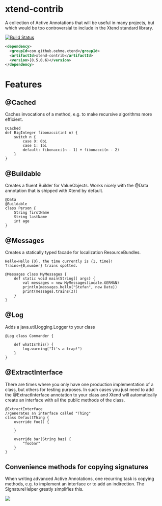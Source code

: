 xtend-contrib
=================

A collection of Active Annotations that will be useful in many projects, but which would be too controversial to include in the Xtend standard library.

[![Build Status](https://oehme.ci.cloudbees.com/job/xtend-contrib/badge/icon)](https://oehme.ci.cloudbees.com/job/xtend-contrib/)
```xml
<dependency>
  <groupId>com.github.oehme.xtend</groupId>
  <artifactId>xtend-contrib</artifactId>
  <version>[0.5,0.6)</version>
</dependency>
```
Features
========

@Cached
-------
Caches invocations of a method, e.g. to make recursive algorithms more efficient.
```xtend
@Cached
def BigInteger fibonacci(int n) {
    switch n {
        case 0: 0bi
        case 1: 1bi
        default: fibonacci(n - 1) + fibonacci(n - 2)
    }
}
```

@Buildable
--------
Creates a fluent Builder for ValueObjects. Works nicely with the @Data annotation that is shipped with Xtend by default.
```xtend
@Data
@Buildable
class Person {
	String firstName
	String lastName
	int age
}
```

@Messages
---------
Creates a statically typed facade for localization ResourceBundles.

```properties
Hello=Hello {0}, the time currently is {1, time}!
Trains={0,number} trains spotted.
```

```xtend
@Messages class MyMessages {
	def static void main(String[] args) {
		val messages = new MyMessages(Locale.GERMAN)
		println(messages.hello("Stefan", new Date))
		print(messages.trains(3))
	}
}
```

@Log
----
Adds a java.util.logging.Logger to your class
```xtend
@Log class Commander {
	
	def whatIsThis() {
		log.warning("It's a trap!")
	}
}
```

@ExtractInterface
-----------------

There are times where you only have one production implementation of a class, but others for testing purposes. 
In such cases you just need to add the @ExtractInterface annotation to your class and Xtend will automatically create an interface with all the public methods of the class.
```xtend
@ExtractInterface
//generates an interface called "Thing"
class DefaultThing {
    override foo() {

    }

    override bar(String baz) {
        "foobar"
    }
}
```

Convenience methods for copying signatures
--------------------------------------------------
When writing advanced Active Annotations, one recurring task is copying methods, e.g. to implement an interface or to add an indirection.
The SignatureHelper greatly simplifies this.

![](http://www.cloudbees.com/sites/default/files/Button-Built-on-CB-1.png)

